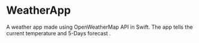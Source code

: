 # WeatherApp
A weather app made using OpenWeatherMap API in Swift. The app tells the current temperature and  5-Days forecast .
